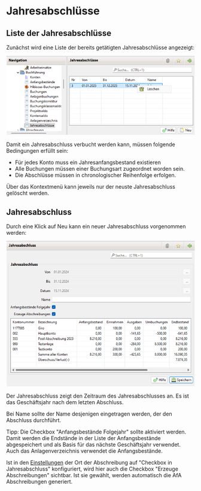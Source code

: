 # Jahresabschlüsse

## Liste der Jahresabschlüsse

Zunächst wird eine Liste der bereits getätigten Jahresabschlüsse angezeigt:

![](../../../allgemeine-funktionen/buchf/img/JahresAbschluesseView.png)

Damit ein Jahresabschluss verbucht werden kann, müssen folgende Bedingungen erfüllt sein:

* Für jedes Konto muss ein Jahresanfangsbestand existieren
* Alle Buchungen müssen einer Buchungsart zugeordnet worden sein.
* Die Abschlüsse müssen in chronologischer Reihenfolge erfolgen.

Über das Kontextmenü kann jeweils nur der neuste Jahresabschluss gelöscht werden.

## Jahresabschluss

Durch eine Klick auf Neu kann ein neuer Jahresabschluss vorgenommen werden:

![](<../../../allgemeine-funktionen/buchf/img/JahresabschlussView (1).png>)

Der Jahresabschluss zeigt den Zeitraum des Jahresabschlusses an. Es ist das Geschäftsjahr nach dem letzten Abschluss.

Bei Name sollte der Name desjenigen eingetragen werden, der den Abschluss durchführt.

Tipp: Die Checkbox "Anfangsbestände Folgejahr" sollte aktiviert werden. Damit werden die Endstände in der Liste der Anfangsbestände abgespeichert und als Basis für das nächste Geschäftsjahr verwendet. Auch das Anlagenverzeichnis verwendet die Anfangsbestände.

Ist in den [Einstellungen](../administration/einstellungen/anzeige.md) der Ort der Abschreibung auf "Checkbox in Jahresabschluss" konfiguriert, wird hier auch die Checkbox "Erzeuge Abschreibungen" sichtbar. Ist sie gewählt, werden automatisch die AfA Abschreibungen generiert.
